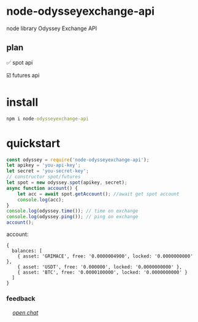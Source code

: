 # node-odysseyexchange-api
node library Odyssey Exchange API


## plan
✅ spot api

☑️ futures api



# install
```cmd
npm i node-odysseyexchange-api
```

# quickstart
```js
const odyssey = require('node-odysseyexchange-api');
let apikey = 'you-api-key';
let secret = 'you-secret-key';
// constructor spot/futures
let spot = new odyssey.spot(apikey, secret);
async function account() {
    let acc = await spot.getAccount(); //await get spot account
    console.log(acc);
}
console.log(odyssey.time()); // time on exchange
console.log(odyssey.ping()); // ping on exchange
account();
```

account:
```
{
  balances: [
    { asset: 'GRIMACE', free: '0.0000004900', locked: '0.0000000000' },
    { asset: 'USDT', free: '0.000000', locked: '0.0000000000' },
    { asset: 'BTC', free: '0.0000100000', locked: '0.0000000000' }
  ]
}
```

<h3>feedback</h3>

<img src="https://i.ibb.co/xfsM4B2/telegram-2.png" width="16px"><a href="https://t.me/libfordev">*open chat*</a>
